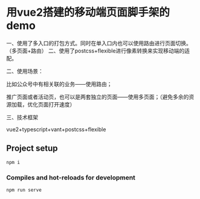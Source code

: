 # 用vue2搭建的移动端页面脚手架的demo
一、使用了多入口的打包方式。同时在单入口内也可以使用路由进行页面切换。（多页面+路由）
二、使用了postcss+flexible进行像素转换来实现移动端的适配。

二、使用场景：

比如公众号中有相关联的业务——使用路由；

推广页面或者活动页，也可以是两套独立的页面——使用多页面；（避免多余的资源加载，优化页面打开速度）

三、技术框架

vue2+typescript+vant+postcss+flexible

## Project setup
```
npm i
```

### Compiles and hot-reloads for development
```
npm run serve
```


